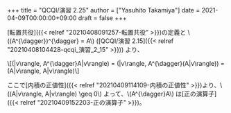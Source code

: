 +++
title = "QCQI/演習 2.25"
author = ["Yasuhito Takamiya"]
date = 2021-04-09T00:00:00+09:00
draft = false
+++

[転置共役]({{< relref "20210408091257-転置共役" >}})の定義と \\((A^{\dagger})^{\dagger} = A\\) ([QCQI/演習 2.15]({{< relref "20210408104428-qcqi_演習_2_15" >}})) より、

\\[(|v\rangle, A^{\dagger}A|v\rangle) = (|v\rangle, A^{\dagger}(A|v\rangle)) = (A|v\rangle, A|v\rangle)\\]

ここで[内積の正値性]({{< relref "20210409114109-内積の正値性" >}})より、\\((A|v\rangle, A|v\rangle) \geq 0\\) よって、\\(A^{\dagger}A\\) は[正の演算子]({{< relref "20210409152203-正の演算子" >}})。
